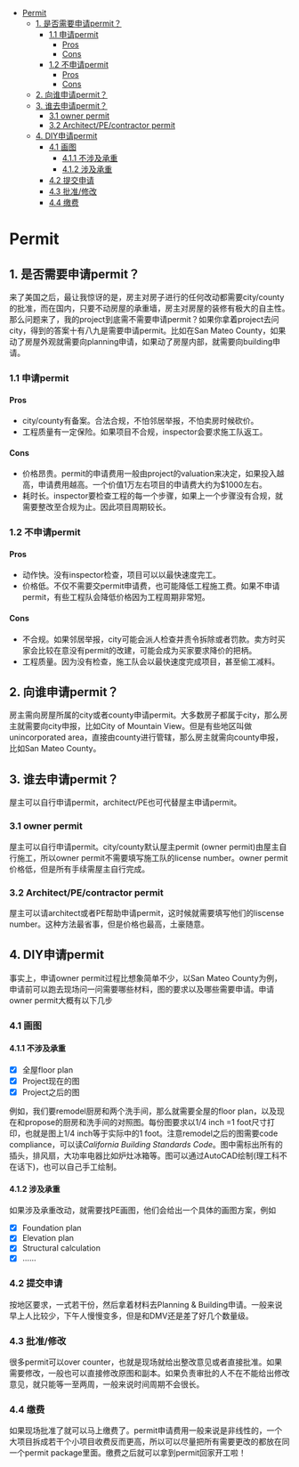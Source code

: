 - [Permit](#permit)
  - [1. 是否需要申请permit？](#1-是否需要申请permit)
    - [1.1 申请permit](#11-申请permit)
      - [Pros](#pros)
      - [Cons](#cons)
    - [1.2 不申请permit](#12-不申请permit)
      - [Pros](#pros-1)
      - [Cons](#cons-1)
  - [2. 向谁申请permit？](#2-向谁申请permit)
  - [3. 谁去申请permit？](#3-谁去申请permit)
    - [3.1 owner permit](#31-owner-permit)
    - [3.2 Architect/PE/contractor permit](#32-architectpecontractor-permit)
  - [4. DIY申请permit](#4-diy申请permit)
    - [4.1 画图](#41-画图)
      - [4.1.1 不涉及承重](#411-不涉及承重)
      - [4.1.2 涉及承重](#412-涉及承重)
    - [4.2 提交申请](#42-提交申请)
    - [4.3 批准/修改](#43-批准修改)
    - [4.4 缴费](#44-缴费)

# Permit

## 1. 是否需要申请permit？

来了美国之后，最让我惊讶的是，房主对房子进行的任何改动都需要city/county的批准，而在国内，只要不动房屋的承重墙，房主对房屋的装修有极大的自主性。那么问题来了，我的project到底需不需要申请permit？如果你拿着project去问city，得到的答案十有八九是需要申请permit。比如在San Mateo County，如果动了房屋外观就需要向planning申请，如果动了房屋内部，就需要向building申请。

### 1.1 申请permit

#### Pros

- city/county有备案。合法合规，不怕邻居举报，不怕卖房时候砍价。
- 工程质量有一定保险。如果项目不合规，inspector会要求施工队返工。

#### Cons

- 价格昂贵。permit的申请费用一般由project的valuation来决定，如果投入越高，申请费用越高。一个价值1万左右项目的申请费大约为$1000左右。
- 耗时长。inspector要检查工程的每一个步骤，如果上一个步骤没有合规，就需要整改至合规为止。因此项目周期较长。

### 1.2 不申请permit

#### Pros

- 动作快。没有inspector检查，项目可以以最快速度完工。
- 价格低。不仅不需要交permit申请费，也可能降低工程施工费。如果不申请permit，有些工程队会降低价格因为工程周期非常短。

#### Cons

- 不合规。如果邻居举报，city可能会派人检查并责令拆除或者罚款。卖方时买家会比较在意没有permit的改建，可能会成为买家要求降价的把柄。
- 工程质量。因为没有检查，施工队会以最快速度完成项目，甚至偷工减料。

## 2. 向谁申请permit？

房主需向房屋所属的city或者county申请permit。大多数房子都属于city，那么房主就需要向city申报，比如City of Mountain View。但是有些地区叫做unincorporated area，直接由county进行管辖，那么房主就需向county申报，比如San Mateo County。

## 3. 谁去申请permit？

屋主可以自行申请permit，architect/PE也可代替屋主申请permit。

### 3.1 owner permit

屋主可以自行申请permit。city/county默认屋主permit (owner permit)由屋主自行施工，所以owner permit不需要填写施工队的license number。owner permit价格低，但是所有手续需屋主自行完成。

### 3.2 Architect/PE/contractor permit

屋主可以请architect或者PE帮助申请permit，这时候就需要填写他们的liscense number。这种方法最省事，但是价格也最高，土豪随意。

## 4. DIY申请permit

事实上，申请owner permit过程比想象简单不少，以San Mateo County为例，申请前可以跑去现场问一问需要哪些材料，图的要求以及哪些需要申请。申请owner permit大概有以下几步

### 4.1 画图

#### 4.1.1 不涉及承重

- [x] 全屋floor plan
- [x] Project现在的图
- [x] Project之后的图

例如，我们要remodel厨房和两个洗手间，那么就需要全屋的floor plan，以及现在和propose的厨房和洗手间的对照图。每份图要求以1/4 inch =1 foot尺寸打印，也就是图上1/4 inch等于实际中的1 foot。注意remodel之后的图需要code compliance，可以读*California Building Standards Code*。图中需标出所有的插头，排风扇，大功率电器比如炉灶冰箱等。图可以通过AutoCAD绘制(理工科不在话下)，也可以自己手工绘制。

#### 4.1.2 涉及承重

如果涉及承重改动，就需要找PE画图，他们会给出一个具体的画图方案，例如

- [x] Foundation plan
- [x] Elevation plan
- [x] Structural calculation
- [x] …...

### 4.2 提交申请

按地区要求，一式若干份，然后拿着材料去Planning & Building申请。一般来说早上人比较少，下午人慢慢变多，但是和DMV还是差了好几个数量级。

### 4.3 批准/修改

很多permit可以over counter，也就是现场就给出整改意见或者直接批准。如果需要修改，一般也可以直接修改原图和副本。如果负责审批的人不在不能给出修改意见，就只能等一至两周，一般来说时间周期不会很长。

### 4.4 缴费

如果现场批准了就可以马上缴费了。permit申请费用一般来说是非线性的，一个大项目拆成若干个小项目收费反而更高，所以可以尽量把所有需要更改的都放在同一个permit package里面。缴费之后就可以拿到permit回家开工啦！